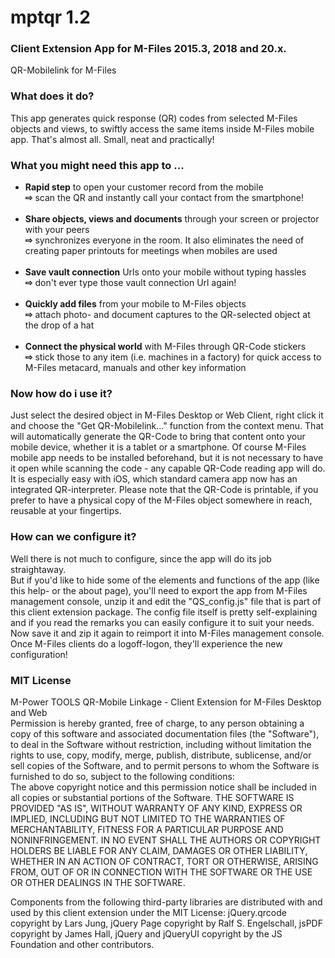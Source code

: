 # mptqr 1.2
<h3>Client Extension App for M-Files 2015.3, 2018 and 20.x.</h3>

QR-Mobilelink for M-Files

<h3>What does it do?</h3>
This app generates quick response (QR) codes from selected M-Files objects and views, to swiftly access the same items inside M-Files mobile app. That's almost all. Small, neat and practically!<br/>
<h3>What you might need this app to ...</h3>
<ul>
  <li><b>Rapid step</b> to open your customer record from the mobile<br/><b>&#8680;</b> scan the QR and instantly call your contact from the smartphone!<br/><br/></li>
  <li><b>Share objects, views and documents</b> through your screen or projector with your peers <br/><b>&#8680;</b> synchronizes everyone in the room. It also eliminates the need of creating paper printouts for meetings when mobiles are used<br/><br/></li>
  <li><b>Save vault connection</b> Urls onto your mobile without typing hassles <br/><b>&#8680;</b> don't ever type those vault connection Url again!<br/><br/></li>
  <li><b>Quickly add files</b> from your mobile to M-Files objects <br/><b>&#8680;</b> attach photo- and document captures to the QR-selected object at the drop of a hat<br/><br/></li>
  <li><b>Connect the physical world</b> with M-Files through QR-Code stickers <br/><b>&#8680;</b> stick those to any item (i.e. machines in a factory) for quick access to M-Files metacard, manuals and other key information</li>
</ul>
<h3>Now how do i use it?</h3>
Just select the desired object in M-Files Desktop or Web Client, right click it and choose the "Get QR-Mobilelink..." function from the context menu. That will automatically generate the QR-Code to bring that content onto your mobile device, whether it is a tablet or a smartphone. Of course M-Files mobile app needs to be installed beforehand, but it is not necessary to have it open while scanning the code - any capable QR-Code reading app will do. It is especially easy with iOS, which standard camera app now has an integrated QR-interpreter. Please note that the QR-Code is printable, if you prefer to have a physical copy of the M-Files object somewhere in reach, reusable at your fingertips.

<h3>How can we configure it?</h3>
Well there is not much to configure, since the app will do its job straightaway.<br/>But if you'd like to hide some of the elements and functions of the app (like this help- or the about page), you'll need to export the app from M-Files management console, unzip it and edit the "QS_config.js" file that is part of this client extension package. The config file itself is pretty self-explaining and if you read the remarks you can easily configure it to suit your needs. Now save it and zip it again to reimport it into M-Files management console. Once M-Files clients do a logoff-logon, they'll experience the new configuration!<br/> 

<h3>MIT License</h3>
<p>
M-Power TOOLS QR-Mobile Linkage - Client Extension for M-Files Desktop and Web<br/> 
Permission is hereby granted, free of charge, to any person obtaining a copy of this software and associated documentation files (the "Software"), to deal in the Software without restriction, including without limitation the rights to use, copy, modify, merge, publish, distribute, sublicense, and/or sell copies of the Software, and to permit persons to whom the Software is furnished to do so, subject to the following conditions:<br/>
The above copyright notice and this permission notice shall be included in all copies or substantial portions of the Software.
THE SOFTWARE IS PROVIDED "AS IS", WITHOUT WARRANTY OF ANY KIND, EXPRESS OR IMPLIED, INCLUDING BUT NOT LIMITED TO THE WARRANTIES OF MERCHANTABILITY, FITNESS FOR A PARTICULAR PURPOSE AND NONINFRINGEMENT. IN NO EVENT SHALL THE AUTHORS OR COPYRIGHT HOLDERS BE LIABLE FOR ANY CLAIM, DAMAGES OR OTHER LIABILITY, WHETHER IN AN ACTION OF CONTRACT, TORT OR OTHERWISE, ARISING FROM, OUT OF OR IN CONNECTION WITH THE SOFTWARE OR THE USE OR OTHER DEALINGS IN THE SOFTWARE.
</p>
<p>						
Components from the following third-party libraries are distributed with and used by this client extension under the MIT License: jQuery.qrcode copyright by Lars Jung, jQuery Page copyright by Ralf S. Engelschall, jsPDF copyright by James Hall, jQuery and jQueryUI copyright by the JS Foundation and other contributors.
</p>
